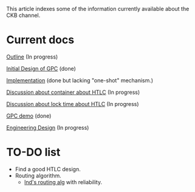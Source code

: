 This article indexes some of the information currently available about the CKB channel.

# Current docs

[Outline](https://hackmd.io/crQnHgBJQcK4sG3984bWSA) (In progress)

[Initial Design of GPC](https://talk.nervos.org/t/a-generic-payment-channel-construction-and-its-composability/4697) (done)

[Implementation](https://github.com/ZhichunLu-11/Channel-prototype) (done but lacking "one-shot" mechanism.)

[Discussion about container about HTLC](https://talk.nervos.org/t/a-discussion-on-container-capacity-of-multi-hop-payment-in-payment-channel-network/5062) (In progress)

[Discussion about lock time about HTLC](https://talk.nervos.org/t/a-discussion-on-lock-time-of-multi-hop-payment-in-payment-channel-network/5124) (In progress)

[GPC demo](https://github.com/ZhichunLu-11/channel_demo_tg_msg_sender) (done)

[Engineering Design](https://hackmd.io/sDg38T-nRYemk5zaUhGFNQ) (In progress)

# TO-DO list

* Find a good HTLC design.
* Routing algorithm.
    * [lnd's routing alg](https://www.youtube.com/watch?v=p8toOF-imk4&ab_channel=JoostJager) with reliability.